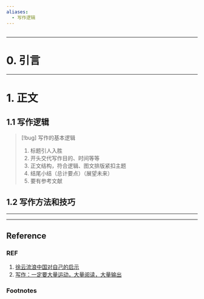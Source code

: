 ```yaml
---
aliases:
  - 写作逻辑
---
```

```table-of-contents
```
---
# 0. 引言


----
# 1. 正文
## 1.1 写作逻辑 
> [!bug] 写作的基本逻辑
> 1. 标题引人入胜
> 2. 开头交代写作目的、时间等等
> 3. 正文结构，符合逻辑、图文排版紧扣主题
> 4. 结尾小结（总计要点）（展望未来）
> 5. 要有参考文献

## 1.2 写作方法和技巧



---
---
## Reference 
### REF 
1. [徐云流浪中国对自己的启示](https://mp.weixin.qq.com/s/wxSsbZz5kCTTKHBmkixzjQ)
2. [写作：一定要大量运动，大量阅读，大量输出](https://mp.weixin.qq.com/s/EKEC3wArwbyysDGPnuqh4g)

### Footnotes

